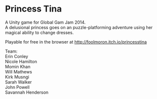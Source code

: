 Princess Tina
=====

A Unity game for Global Gam Jam 2014.  
A delusional princess goes on an puzzle-platforming adventure using her magical ability to change dresses.  

Playable for free in the browser at http://foolmoron.itch.io/princesstina  

Team:  
Erin Conley  
Nicole Hamilton  
Momin Khan   
Will Mathews  
Kirk Musngi  
Sarah Walker  
John Powell  
Savannah Henderson  
